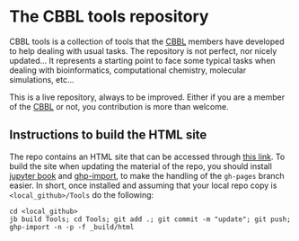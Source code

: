 # The CBBL tools repository

CBBL tools is a collection of tools that the [CBBL](https://mon.uvic.cat/cbbl) members have developed to help dealing with usual tasks. The repository is not perfect, nor nicely updated... It represents a starting point to face some typical tasks when dealing with bioinformatics, computational chemistry, molecular simulations, etc...

This is a live repository, always to be improved. Either if you are a member of the [CBBL](https://mon.uvic.cat/cbbl) or not, you contribution is more than welcome.

## Instructions to build the HTML site

The repo contains an HTML site that can be accessed through [this link](https://compbiochbiophlab.gihub.io/Tools/intro.html). To build the site when updating the material of the repo, you should install [jupyter book](https://jupyterbook.org/en/stable/intro.html) and [ghp-import](https://pypi.org/project/ghp-import/), to make the handling of the `gh-pages` branch easier. In short, once installed and assuming that your local repo copy is `<local_github>/Tools` do the following:

```
cd <local_github>
jb build Tools; cd Tools; git add .; git commit -m "update"; git push; ghp-import -n -p -f _build/html
```
